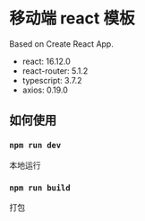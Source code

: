 # 移动端 react 模板

Based on Create React App.

- react: 16.12.0
- react-router: 5.1.2
- typescript: 3.7.2
- axios: 0.19.0

## 如何使用

### `npm run dev`

本地运行

### `npm run build`

打包
